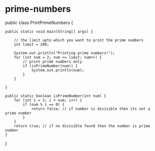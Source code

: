 # prime-numbers
public class PrintPrimeNumbers {

	public static void main(String[] args) {

		// the limit upto which you want to print the prime numbers
		int limit = 200;
		
		System.out.println("Printing prime numbers!");
		for (int num = 2; num <= limit; num++) {
			// print prime numbers only
			if (isPrimeNumber(num)) {
				System.out.println(num);
			}
		}

	}

	public static boolean isPrimeNumber(int num) {
		for (int i = 2; i < num; i++) {
			if (num % i == 0) {
				return false; // if number is divisible then its not a prime number
			}
		}
		return true; // if no divisible found then the number is prime number
	}

}
